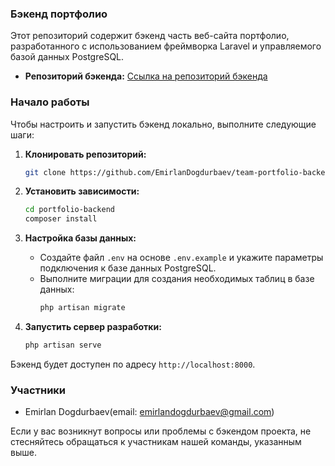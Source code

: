 ### Бэкенд портфолио

Этот репозиторий содержит бэкенд часть веб-сайта портфолио, разработанного с использованием фреймворка Laravel и управляемого базой данных PostgreSQL.

- **Репозиторий бэкенда:** [Ссылка на репозиторий бэкенда](https://github.com/EmirlanDogdurbaev/team-portfolio-backend)

### Начало работы

Чтобы настроить и запустить бэкенд локально, выполните следующие шаги:

1. **Клонировать репозиторий:**
   ```bash
   git clone https://github.com/EmirlanDogdurbaev/team-portfolio-backend
   ```

2. **Установить зависимости:**
   ```bash
   cd portfolio-backend
   composer install
   ```

3. **Настройка базы данных:**
    - Создайте файл `.env` на основе `.env.example` и укажите параметры подключения к базе данных PostgreSQL.
    - Выполните миграции для создания необходимых таблиц в базе данных:
      ```bash
      php artisan migrate
      ```

4. **Запустить сервер разработки:**
   ```bash
   php artisan serve
   ```

Бэкенд будет доступен по адресу `http://localhost:8000`.

### Участники

- Emirlan Dogdurbaev(email: emirlandogdurbaev@gmail.com)


Если у вас возникнут вопросы или проблемы с бэкендом проекта, не стесняйтесь обращаться к участникам нашей команды, указанным выше.
